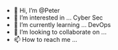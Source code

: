 - 👋 Hi, I’m @Peter
- 👀 I’m interested in ... Cyber Sec
- 🌱 I’m currently learning ... DevOps
- 💞️ I’m looking to collaborate on ...
- 📫 How to reach me ...

<!---
jospet/jospet is a ✨ special ✨ repository because its `README.md` (this file) appears on your GitHub profile.
You can click the Preview link to take a look at your changes.
--->
